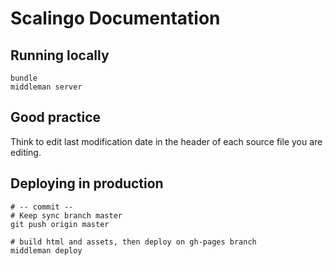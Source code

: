 # Scalingo Documentation

## Running locally

```
bundle
middleman server
```

## Good practice

Think to edit last modification date in the header
of each source file you are editing.

## Deploying in production

```
# -- commit --
# Keep sync branch master
git push origin master

# build html and assets, then deploy on gh-pages branch
middleman deploy
```
